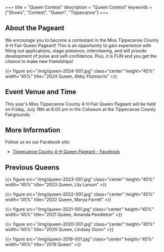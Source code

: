 +++
title = "Queen Contest"
description = "Queen Contest"
keywords = ["Shows", "Contest", "Queen", "Tippecanoe"]
+++

## About the Pageant

We encourage you to become a contestant in the Miss Tippecanoe County 4-H Fair Queen Pageant! This is an opportunity to gain experience with filling out applications, stage presence, interviewing, and will provide development of poise and self-confidence. Plus, it is FUN and you get the chance to make new friendships!

{{< figure src="/img/queen-2024-001.jpg" class="center" height="45%" width="45%" title="2024 Queen, Abby Fitzmorris" >}}

## Event Venue and Time

This year's Miss Tippecanoe County 4-H Fair Queen Pageant will be held on Friday, July 18th at 8:00 pm in the Coliseum at the Tippecanoe County Fairgrounds.

## More Information

Follow us on our Facebook site:

* [Tippecanoe County 4-H Queen Pageant - Facebook](https://www.facebook.com/Tippecanoe-County-4-H-Fair-Queen-Pageant-1199044303462088)

## Previous Queens

{{< figure src="/img/queen-2023-001.jpg" class="center" height="45%" width="45%" title="2023 Queen, Lily Larson" >}}

{{< figure src="/img/queen-2022-001.jpg" class="center" height="45%" width="45%" title="2022 Queen, Marya Farrell" >}}

{{< figure src="/img/queen-2021-001.jpg" class="center" height="45%" width="45%" title="2021 Queen, Amanda Pendleton" >}}

{{< figure src="/img/queen-2020-001.jpg" class="center" height="45%" width="45%" title="2020 Queen, Lindsey Guinn" >}}

{{< figure src="/img/queen-2019-001.jpg" class="center" height="45%" width="45%" title="2019 Queen" >}}
